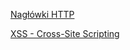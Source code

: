 [Nagłówki HTTP](https://maryniewski.pl%2Fdocs%2FCores%2FKsiazki%2FWebsecurity%2FNag%C5%82%C3%B3wki%20HTTP)

[XSS - Cross-Site Scripting](https://maryniewski.pl%2Fdocs%2FCores%2FKsiazki%2FWebsecurity%2FXSS%20%2D%20Cross%2DSite%20Scripting)

